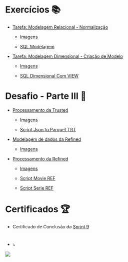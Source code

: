 # Exercícios 📚

- [Tarefa: Modelagem Relacional - Normalização](exercicios/seção-2-modelagem-de-dados/tarefa-1-modelagem-relacional-normalização/)

	- [Imagens](exercicios/seção-2-modelagem-de-dados/tarefa-1-modelagem-relacional-normalização/relacional.png)
	
	- [SQL Modelagem](exercicios/seção-2-modelagem-de-dados/tarefa-1-modelagem-relacional-normalização/my_concessionaria.sql)
		

- [Tarefa: Modelagem Dimensional - Criação de Modelo](exercicios/seção-2-modelagem-de-dados/tarefa-2-modelagem-dimensional-criação-de-odelo/)

	- [Imagens](exercicios/seção-2-modelagem-de-dados/tarefa-2-modelagem-dimensional-criação-de-odelo/modelagem_dimensional.drawio.png)
	
	- [SQL Dimensional Com VIEW](exercicios/seção-2-modelagem-de-dados/tarefa-2-modelagem-dimensional-criação-de-odelo/my_concessionaria.sql)
 
 
# Desafio - Parte III 📝

-  [Processamento da Trusted](exercicios/seção-3-desafio-parte-III/1-tarefa-3-desafio-parte-3-processamento-da-trusted)
	
	- [Imagens](exercicios/seção-3-desafio-parte-III/1-tarefa-3-desafio-parte-3-processamento-da-trusted/README.md)  
		
	- [Script Json to Parquet TRT](exercicios/seção-3-desafio-parte-III/1-tarefa-3-desafio-parte-3-processamento-da-trusted/Scripts/04_Script_Json_to_Parquet_TRT.py)
		
		
		
-  [Modelagem de dados da Refined](exercicios/seção-3-desafio-parte-III/2-tarefa-4-desafio-parte-3-modelagem-de-dados-da-refined/)
	
	- [Imagens](exercicios/seção-3-desafio-parte-III/2-tarefa-4-desafio-parte-3-modelagem-de-dados-da-refined/README.md)
		
		

-  [Processamento da Refined](exercicios/seção-3-desafio-parte-III/3-tarefa-5-desafio-parte3-processamento-da-refined/)
	
	- [Imagens](exercicios/seção-3-desafio-parte-III/3-tarefa-5-desafio-parte3-processamento-da-refined/README.md)  
		
 	- [Script Movie REF](exercicios/seção-3-desafio-parte-III/3-tarefa-5-desafio-parte3-processamento-da-refined/Scripts/02_Script_Movie_REF.py)
 		
 	- [Script Serie REF](exercicios/seção-3-desafio-parte-III/3-tarefa-5-desafio-parte3-processamento-da-refined/Scripts/02_Script_Serie_REF.py)



# Certificados 🏆

- Certificado de Conclusão da
[Sprint 9](https://www.udemy.com/certificate/UC-74107622-3bf9-43d0-a193-2c7988389d5f/)


#




- ⤵
  
![](https://img-c.udemycdn.com/redactor/raw/assignment/2023-02-22_18-36-57-a495a18de7ef905b3fb1e89be896cba4.png)
